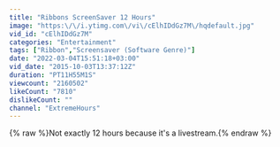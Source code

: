 ```yaml
---
title: "Ribbons ScreenSaver 12 Hours"
image: "https:\/\/i.ytimg.com\/vi\/cElhIDdGz7M\/hqdefault.jpg"
vid_id: "cElhIDdGz7M"
categories: "Entertainment"
tags: ["Ribbon","Screensaver (Software Genre)"]
date: "2022-03-04T15:51:18+03:00"
vid_date: "2015-10-03T13:37:12Z"
duration: "PT11H55M1S"
viewcount: "2160502"
likeCount: "7810"
dislikeCount: ""
channel: "ExtremeHours"
---
```

{% raw %}Not exactly 12 hours because it's a livestream.{% endraw %}
